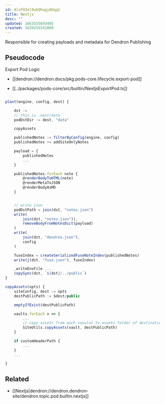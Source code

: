 ```yaml
---
id: AlzFH3ol9ubQhagjAUqq1
title: Nextjs
desc: ""
updated: 1663555693405
created: 1634255542869
---
```


Responsible for creating payloads and metadata for Dendron Publishing

## Pseudocode

Export Pod Logic
- [[dendron://dendron.docs/pkg.pods-core.lifecycle.export-pod]]

- [[../packages/pods-core/src/builtin/NextjsExportPod.ts]]
```ts

plant(engine, config, dest) {

    dst :=
    // this is .next/data
    podDstDir := dest, "data"

    copyAssets

    publishedNotes := filterByConfig(engine, config)
    publishedNotes += addSiteOnlyNotes

    payload = {
        publishedNotes
        ...
    }

    publishedNotes.forEach note {
        @renderBodyToHTML(note)
        @renderMetaToJSON
        @renderBodyAsMD
    }


    // write json
    podDstPath = join(dst, "notes.json")
    write(
        join(dst, "notes.json")),
        removeBodyFromNotesDict(payload)
    )
    write(
        join(dst, "dendron.json"),
        config
    )

    fuseIndex = createSerializedFuseNoteIndex(publishedNotes)
    write(j(dst, "fuse.json"), fuseIndex)

    _writeEnvFile ...
    copySync(dst, `${dst}/../public`)
}

copyAssets(opts) {
    siteConfig, dest := opts
    destPublicPath := $dest/public

    emptyIfExist(destPublicPath)

    vaults.forEach v => {
        ...
        // copy assets from each vauulut to assets folder of destination
        SiteUtils.copyAssets(vault, destPublicPath)
    }

    if customHeaderPath {
        ...
    }
    ...

}
```

## Related

- [[Nextjs|dendron://dendron.dendron-site/dendron.topic.pod.builtin.nextjs]]

